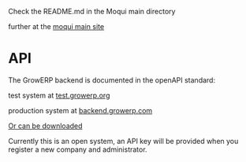 Check the README.md in the Moqui main directory

further at the [moqui main site](https://www.moqui.org)


# API
The GrowERP backend is documented in the openAPI standard:

test system at [test.growerp.org](https://test.growerp.org/toolstatic/lib/swagger-ui/index.html?url=https://test.growerp.org/rest/service.swagger/growerp#/100)

production system at [backend.growerp.com](https://backend.growerp.com/toolstatic/lib/swagger-ui/index.html?url=https://backend.growerp.com/rest/service.swagger/growerp#/100) 

[Or can be downloaded](https://test.growerp.org/rest/service.swagger/growerp) 

Currently this is an open system, an API key will be provided when you register a new company and administrator.